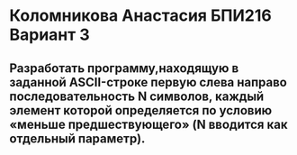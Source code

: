 # Коломникова Анастасия БПИ216 Вариант 3
## Разработать программу,находящую в заданной ASCII-строке первую слева направо последовательность N символов, каждый элемент которой определяется по условию «меньше предшествующего» (N вводится как отдельный параметр).

